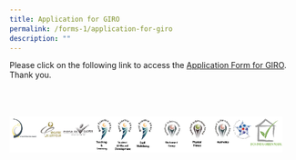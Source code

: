 ```yaml
---
title: Application for GIRO
permalink: /forms-1/application-for-giro
description: ""
---
```

Please click on the following link to access the [Application Form for GIRO](/files/Application%20for%20GIRO.pdf). Thank you.

<br>
<br>
<br>

<style>  
img {  
  display: block;  
  margin-left: auto;  
  margin-right: auto;  
}  
</style>  
<body><img src="/images/banner_awards_.png" alt="banner awards" style="width:95%;">